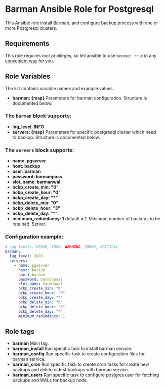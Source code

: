 # Barman Ansible Role for Postgresql

This Ansible role install [Barman](https://www.pgbarman.org/), and configure backup process with one or more Postgresql clusters.

## Requirements

This role requires root privileges, so tell ansible to use `become: true` in any [convenient way](http://docs.ansible.com/ansible/latest/become.html) for you.

## Role Variables
The list contains variable names and example values.

- **barman: {map}** Parameters for barman configuration. Structure is documented below.

### The `barman` block supports:
- **log_level: INFO**
- **servers: {map}** Parameters for specific postgresql cluster which need to backup. Structure is documented below.

### The `servers` block supports:
- **name: pgserver** 
- **host: backup**
- **user: barman**
- **password: barmanpass**
- **slot_name: barmanwal**
- **bckp_create_min: "0"**
- **bckp_create_hour: "0"**
- **bckp_create_day: "*"**
- **bckp_delete_min: "0"**
- **bckp_delete_hour: "3"**
- **bckp_delete_day: "*"**
- **minimum_redundancy: 1** default = 1. Minimum number of backups to be retained. Server.

### Configuration example:
```yml
# Log levels: DEBUG, INFO, WARNING, ERROR, CRITICAL
barman:
  log_level: INFO
  servers:
    - name: pgserver
      host: backup
      user: barman
      password: barmanpass
      slot_name: barmanwal
      bckp_create_min: "0"
      bckp_create_hour: "0"
      bckp_create_day: "*"
      bckp_delete_min: "0"
      bckp_delete_hour: "3"
      bckp_delete_day: "*"
      minimum_redundancy: 1
```

## Role tags
- **barman** Main tag.
- **barman_install** Run specific task to install barman service.
- **barman_config** Run specific task to create configuration files for barman service.
- **barman_cron** Run specific task to create cron tasks for create new backups and delete oldest backups with barman service.
- **barman_users** Run specific task to configure postgres user for fetching backups and WALs for backup node.